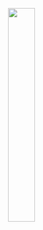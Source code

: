 <!-- language-all: lang-html -->

<p align="center" width="100%">
    <img width="33%" src="https://media.giphy.com/media/3wvHzrzgEj5y0vR9ma/giphy.gif"> 
</p>
